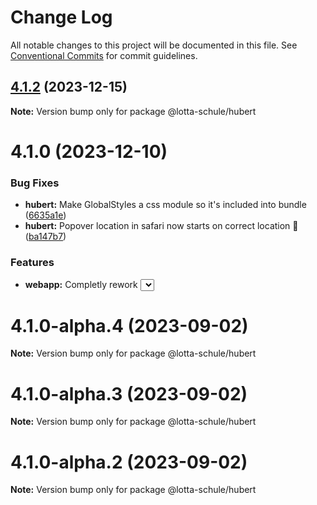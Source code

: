 # Change Log

All notable changes to this project will be documented in this file.
See [Conventional Commits](https://conventionalcommits.org) for commit guidelines.

## [4.1.2](https://github.com/lotta-schule/web/compare/v4.1.1...v4.1.2) (2023-12-15)

**Note:** Version bump only for package @lotta-schule/hubert

# 4.1.0 (2023-12-10)

### Bug Fixes

- **hubert:** Make GlobalStyles a css module so it's included into bundle ([6635a1e](https://github.com/lotta-schule/web/commit/6635a1e3ab6386db9d515304042d0f4ba5dadad3))
- **hubert:** Popover location in safari now starts on correct location 🎉 ([ba147b7](https://github.com/lotta-schule/web/commit/ba147b7bfb5f9a0cf2b130104b8d0e60850064c3))

### Features

- **webapp:** Completly rework <Select> component ([fa4ebb4](https://github.com/lotta-schule/web/commit/fa4ebb483e301b43d4801c3aea88c46b3438bd0b))

# 4.1.0-alpha.4 (2023-09-02)

**Note:** Version bump only for package @lotta-schule/hubert

# 4.1.0-alpha.3 (2023-09-02)

**Note:** Version bump only for package @lotta-schule/hubert

# 4.1.0-alpha.2 (2023-09-02)

**Note:** Version bump only for package @lotta-schule/hubert
